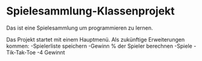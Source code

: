 # Spielesammlung-Klassenprojekt
Das ist eine Spielesammlung um programmieren zu lernen. 

Das Projekt startet mit einem Hauptmenü. Als zukünftige Erweiterungen kommen:
    -Spielerliste speichern
    -Gewinn % der Spieler berechnen
    -Spiele
        - Tik-Tak-Toe
        -4 Gewinnt
    